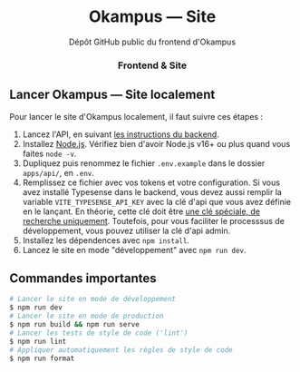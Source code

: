<h1 align="center">Okampus — Site</h1>
<p align="center">
  Dépôt GitHub public du frontend d'Okampus
</p>

<h3 align="center">Frontend & Site</h1>

## Lancer Okampus — Site localement

Pour lancer le site d'Okampus localement, il faut suivre ces étapes :

1. Lancez l'API, en suivant [les instructions du backend].
1. Installez [Node.js]. Vérifiez bien d'avoir Node.js v16+ ou plus quand vous faites `node -v`.
1. Dupliquez puis renommez le fichier `.env.example` dans le dossier `apps/api/`, en `.env`.
1. Remplissez ce fichier avec vos tokens et votre configuration. Si vous avez installé Typesense dans le backend, vous devez aussi remplir la variable `VITE_TYPESENSE_API_KEY` avec la clé d'api que vous avez définie en le lançant. En théorie, cette clé doit être [une clé spéciale, de recherche uniquement]. Toutefois, pour vous faciliter le processsus de développement, vous pouvez utiliser la clé d'api admin.
1. Installez les dépendences avec `npm install`.
1. Lancez le site en mode "développement" avec `npm run dev`.

## Commandes importantes

```bash
# Lancer le site en mode de développement
$ npm run dev
# Lancer le site en mode de production
$ npm run build && npm run serve
# Lancer les tests de style de code ('lint')
$ npm run lint
# Appliquer automatiquement les règles de style de code
$ npm run format
```

<!-- Link Dump -->
[les instructions du backend]: ../api/README.md
[Node.js]: https://nodejs.org/en/download/
[une clé spéciale, de recherche uniquement]: https://typesense.org/docs/0.22.1/api/api-keys.html#search-only-api-key
